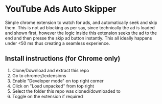 # YouTube Ads Auto Skipper
Simple chrome extension to watch for ads, and automatically seek and skip them.
This is not ad blocking as per say, since technically the ad is loaded and shown first, however the logic inside this extension seeks the ad to the end and then presse the skip ad button instantly. This all ideally happens under <50 ms thus creating a seamless experience.

## Install instructions (for Chrome only)
1. Clone/Download and extract this repo
2. Go to chrome://extensions
3. Enable "Developer mode" on top right corner
4. Click on "Load unpacked" from top right
5. Select the folder this repo was cloned/downloaded to
6. Toggle on the extension if required
